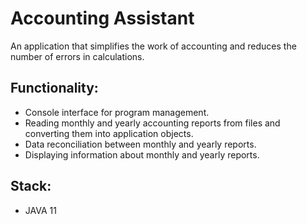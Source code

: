 # Accounting Assistant

An application that simplifies the work of accounting and reduces the number of errors in calculations.

## Functionality:
- Console interface for program management.
- Reading monthly and yearly accounting reports from files and converting them into application objects.
- Data reconciliation between monthly and yearly reports.
- Displaying information about monthly and yearly reports.

## Stack:
- JAVA 11